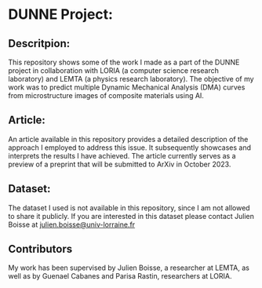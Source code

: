 # DUNNE Project:

## Descritpion:
This repository shows some of the work I made as a part of the DUNNE project in collaboration with LORIA (a computer science research laboratory) and LEMTA (a physics research laboratory). The objective of my work was to predict multiple Dynamic Mechanical Analysis (DMA) curves from microstructure images of composite materials using AI. 

## Article: 
An article available in this repository provides a detailed description of the approach I employed to address this issue. It subsequently showcases and interprets the results I have achieved. The article currently serves as a preview of a preprint that will be submitted to ArXiv in October 2023.

## Dataset:
The dataset I used is not available in this repository, since I am not allowed to share it publicly. If you are interested in this dataset please contact Julien Boisse at julien.boisse@univ-lorraine.fr

## Contributors
My work has been supervised by Julien Boisse, a researcher at LEMTA, as well as by Guenael Cabanes and Parisa Rastin, researchers at LORIA.



